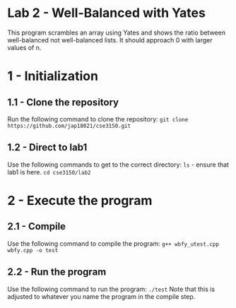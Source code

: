 # Lab 2 - Well-Balanced with Yates
This program scrambles an array using Yates and shows the ratio between well-balanced not well-balanced lists. It should approach 0 with larger values of n.
# 1 - Initialization
## 1.1 - Clone the repository
Run the following command to clone the repository:
`git clone https://github.com/jap18021/cse3150.git`
## 1.2 - Direct to lab1
Use the following commands to get to the correct directory:
`ls` - ensure that lab1 is here.
`cd cse3150/lab2`
# 2 - Execute the program
## 2.1 - Compile
Use the following command to compile the program:
`g++ wbfy_utest.cpp wbfy.cpp -o test`
## 2.2 - Run the program
Use the following command to run the program:
`./test`
Note that this is adjusted to whatever you name the program in the compile step.
